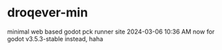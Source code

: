 # droqever-min
minimal web based godot pck runner site
2024-03-06 10:36 AM now for godot v3.5.3-stable instead, haha